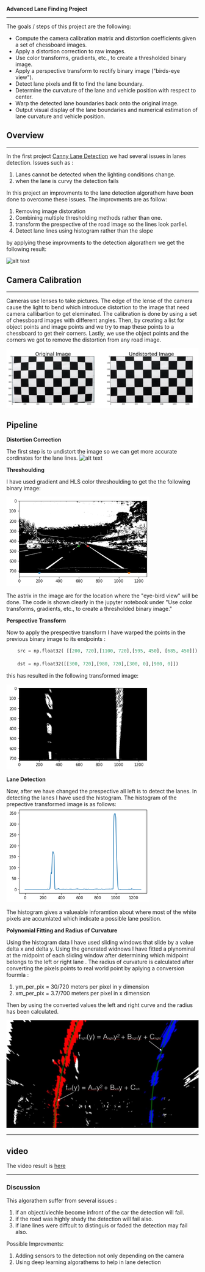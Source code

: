 

**Advanced Lane Finding Project**


---
The goals / steps of this project are the following:

* Compute the camera calibration matrix and distortion coefficients given a set of chessboard images.
* Apply a distortion correction to raw images.
* Use color transforms, gradients, etc., to create a thresholded binary image.
* Apply a perspective transform to rectify binary image ("birds-eye view").
* Detect lane pixels and fit to find the lane boundary.
* Determine the curvature of the lane and vehicle position with respect to center.
* Warp the detected lane boundaries back onto the original image.
* Output visual display of the lane boundaries and numerical estimation of lane curvature and vehicle position.

[//]: # (Image References)

[image1]: ./examples/undistort_output.png "Undistorted"

[image2]:  ./output_images/undistort_output.png "road"
[image3]: ./output_images/threshould.png "Binary Example"
[image4]: ./output_images/warped_straight_lines.png "Warp Example"
[image44]: ./output_images/histogram.png "histogram Example"
[image5]: ./examples/color_fit_lines.jpg "Fit Visual"
[image6]: ./examples/example_output.jpg "Output"
[video1]: ./output_video/advance_lane1.gif "Color 2"




## Overview 

---
 In the first project [Canny Lane Detection](https://github.com/ms802x/Lane-Detection-Project-1---canny) we had several issues in lanes detection. Issues such as : 
1. Lanes cannot be detected when the lighting conditions change. 
2.  when the lane is curvy the detection fails

In this project an improvments to the lane detection algorathem have been done to overcome these issues. The improvments are as follow: 

1. Removing image distoration 
2. Combining multiple thresholding methods rather than one. 
3. transform the prespective of the road image so the lines look parllel. 
4. Detect lane lines using histogram rather than the slope

by applying these improvments to the detection algorathem we get the following result:

![alt text][video1]



## Camera Calibration
---
 
Cameras use lenses to take pictures. The edge of the lense of the camera cause the light to bend which introduce  distortion to the image that need camera callibartion to get eleminated. The calibration is done by using a set of chessboard images with different angles. Then, by creating a list for object points and image points and we try to map these points to a chessboard to get their corners. Lastly, we use the object points and the corners we got to remove the distortion from any road image. 

![alt text][image1]

## Pipeline 

**Distortion Correction**

The first step is to undistort the image so we can get more accurate cordinates for the lane lines.
![alt text][image2]

**Threshoulding**

I have used gradient and HLS color threshoulding to get the the following binary image: 

![alt text][image3]

The astrix in the image are for the location where the "eye-bird view" will be done. The code is shown clearly in the jupyter notebook under "Use color transforms, gradients, etc., to create a thresholded binary image."

**Perspective Transform**

Now to apply the prespective transform I have warped the points in the previous binary image to its endpoints : 
 

```python
    src = np.float32( [[200, 720],[1100, 720],[595, 450], [685, 450]])
    
    dst = np.float32([[300, 720],[980, 720],[300, 0],[980, 0]])
```
this has resulted in the following transformed image:


![alt text][image4]

**Lane Detection**

Now, after we have changed the prespective all left is to detect the lanes. In detecting the lanes I have used the histogram. The histogram of the prepective transformed image is as follows:
![alt text][image44]

The histogram gives a valueable inforamtion about where most of the white pixels are accumlated which indicate a possible lane position. 

**Polynomial Fitting and Radius of Curvature**

Using the histogram data I have used sliding windows that slide by a value delta x and delta y. Using the generated widnows I have fitted a plynominal at the midpoint of each sliding window after determining which midpoint belongs to the left or right lane .  The radius of curvature is calculated after converting the pixels points to real world point by aplying a conversion fourmla :

1. ym_per_pix = 30/720 meters per pixel in y dimension
2. xm_per_pix = 3.7/700 meters per pixel in x dimension

Then by using the converted values the left and right curve and the radius has been calculated. 

![alt text][image5]

---

## video

 The video result is [here](output_video/project_video.mp4)



---

### Discussion

This algorathem suffer from several issues : 

1. if an object/viechle become infront of the car the detection will fail. 
2. if the road was highly shady the detection will fail also. 
3. if lane lines were diffcult to distinguis or faded the detection may fail also. 

Possible Improvments: 

1. Adding sensors to the detection not only depending on the camera 
2. Using deep learning algorathems to help in lane detection 
